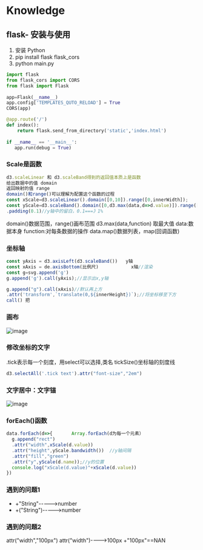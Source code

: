 # Knowledge
## flask- 安装与使用

1. 安装 Python
2. pip install flask flask_cors
3. python main.py

```py
import flask
from flask_cors import CORS
from flask import Flask
 
app=Flask(__name__)
app.config['TEMPLATES_QUTO_RELOAD'] = True
CORS(app)

@app.route('/')
def index():
	return flask.send_from_directory('static','index.html')
	
if __name__ == '__main__':
   app.run(debug = True)
```

### Scale是函数

```js
d3.scaleLinear 和 d3.scaleBand得到的返回值本质上是函数
给出数据中的值 domain
返回映射的值 range
domain()和range()可以理解为配置这个函数的过程
const xScale=d3.scaleLinear().domain([0,10]).range([0,innerWidth]);
const yScale=d3.scaleBand().domain([0,d3.max(data,d=>d.value)]).range([0,innerHeight])
.padding(0.1)//y轴中的留白，0.1===》1%
```
domain()数据范围，range()画布范围
d3.max(data,function)	 取最大值		data:数据本身	function:对每条数据的操作
data.map()数据列表，map(回调函数)

### 坐标轴
```js
const yAxis = d3.axisLeft(d3.scaleBand())	y轴
const xAxis = de.axisBottom(比例尺)			x轴//渲染
const g=svg.append('g')
g.append('g').call(yAxis);//显示出x,y轴

g.append("g").call(xAxis)//默认再上方
.attr('transform',`translate(0,${innerHeight})`);//将坐标移至下方
call() 把
```

### 画布
![image](https://github.com/MingQi-Z/KnowledgeD3.js/assets/77725176/34e38c3e-a993-4a19-b679-98386c6b0413)

### 修改坐标的文字
.tick表示每一个刻度，用select可以选择,类名
tickSize()坐标轴的刻度线
```js
d3.selectAll('.tick text').attr("font-size","2em")
```

### 文字居中：文字锚
![image](https://github.com/MingQi-Z/KnowledgeD3.js/assets/77725176/9bb85736-ca3d-419c-9f0a-56384b178946)

### forEach()函数
```js
data.forEach(d=>{		Array.forEach(d为每一个元素）
  g.append("rect")
  .attr("width",xScale(d.value))   
  .attr("height",yScale.bandwidth())  //y轴间隔
  .attr("fill","green")
  .attr("y",yScale(d.name));//y的位置
  console.log("xScale(d.value)"+xScale(d.value))
})
```

### 遇到的问题1
- +"String"----->number
- +("String")----->number
### 遇到的问题2
attr("width","100px")
attr("width")---->100px        +"100px"==NAN
